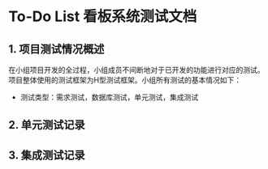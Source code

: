 # To-Do List 看板系统测试文档

## 1. 项目测试情况概述

在小组项目开发的全过程，小组成员不间断地对于已开发的功能进行对应的测试。项目整体使用的测试框架为H型测试框架。小组所有测试的基本情况如下：

* 测试类型：需求测试，数据库测试，单元测试，集成测试

## 2. 单元测试记录

## 3. 集成测试记录